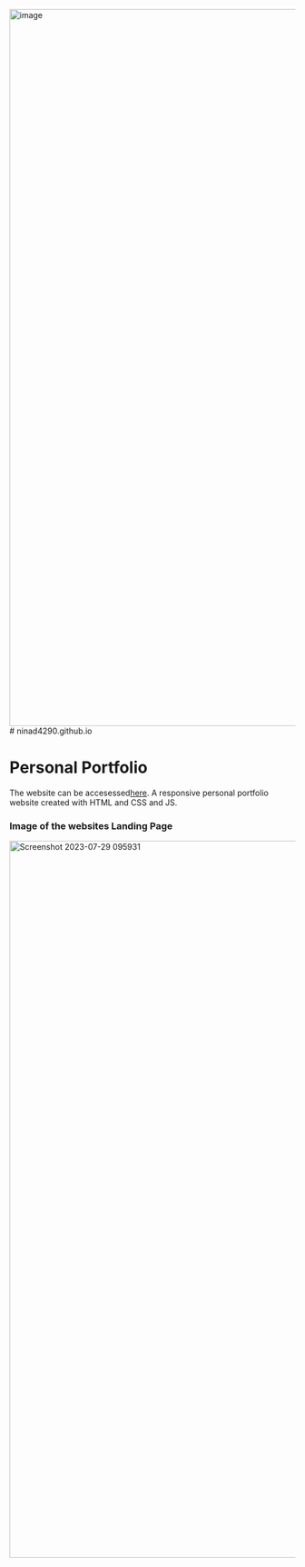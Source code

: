 <img width="1262" alt="image" src="https://github.com/ninad4290/ninad4290.github.io/assets/112971644/4b8a4812-88aa-4ce1-946b-51fe80d9f101"># ninad4290.github.io
<h1>Personal Portfolio</h1>
The website can be accesessed<a href = "https://ninad4290.github.io/">here</a>. A responsive personal portfolio website created with HTML and CSS and JS.

<h3>Image of the websites Landing Page</h3>
<img width="1262" alt="Screenshot 2023-07-29 095931" src="https://github.com/ninad4290/ninad4290.github.io/assets/112971644/9d271755-207d-458c-9079-2d5f65213464">
